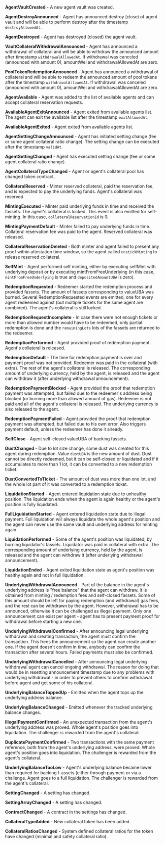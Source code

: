 **AgentVaultCreated** - A new agent vault was created.

**AgentDestroyAnnounced** - Agent has announced destroy (close) of agent vault and will be able to perform destroy after the timestamp `destroyAllowedAt`.

**AgentDestroyed** - Agent has destroyed (closed) the agent vault.

**VaultCollateralWithdrawalAnnounced** - Agent has announced a withdrawal of collateral and will be able to withdraw the announced amount after timestamp `withdrawalAllowedAt`. If withdrawal was canceled (announced with amount 0), amountWei and withdrawalAllowedAt are zero.

**PoolTokenRedemptionAnnounced** - Agent has announced a withdrawal of collateral and will be able to redeem the announced amount of pool tokens after the timestamp `withdrawalAllowedAt`. If withdrawal was canceled (announced with amount 0), amountWei and withdrawalAllowedAt are zero.

**AgentAvailable** - Agent was added to the list of available agents and can accept collateral reservation requests.

**AvailableAgentExitAnnounced** - Agent exited from available agents list. The agent can exit the available list after the timestamp `exitAllowedAt`.

**AvailableAgentExited** - Agent exited from available agents list.

**AgentSettingChangeAnnounced** - Agent has initiated setting change (fee or some agent collateral ratio change). The setting change can be executed after the timestamp `validAt`.

**AgentSettingChanged** - Agent has executed setting change (fee or some agent collateral ratio change).

**AgentCollateralTypeChanged** - Agent or agent's collateral pool has changed token contract.

**CollateralReserved** - Minter reserved collateral, paid the reservation fee, and is expected to pay the underlying funds. Agent's collateral was reserved.

**MintingExecuted** - Minter paid underlying funds in time and received the fassets. The agent's collateral is locked. This event is also emitted for self-minting. In this case, `collateralReservationId` is 0.

**MintingPaymentDefault** - Minter failed to pay underlying funds in time. Collateral reservation fee was paid to the agent. Reserved collateral was released.

**CollateralReservationDeleted** - Both minter and agent failed to present any proof within attestation time window, so the agent called `unstickMinting` to release reserved collateral.

**SelfMint** - Agent performed self minting, either by executing selfMint with underlying deposit or by executing mintFromFreeUnderlying (in this case, `mintFromFreeUnderlying` is true and `depositedAmountUBA` is zero).

**RedemptionRequested** - Redeemer started the redemption process and provided fassets. The amount of fassets corresponding to valueUBA was burned. Several RedemptionRequested events are emitted, one for every agent redeemed against (but multiple tickets for the same agent are combined). The agent's collateral is still locked.

**RedemptionRequestIncomplete** - In case there were not enough tickets or more than allowed number would have to be redeemed, only partial redemption is done and the `remainingLots` lots of the fassets are returned to the redeemer.

**RedemptionPerformed** - Agent provided proof of redemption payment. Agent's collateral is released.

**RedemptionDefault** - The time for redemption payment is over and payment proof was not provided. Redeemer was paid in the collateral (with extra). The rest of the agent's collateral is released. The corresponding amount of underlying currency, held by the agent, is released and the agent can withdraw it (after underlying withdrawal announcement).

**RedemptionPaymentBlocked** - Agent provided the proof that redemption payment was attempted, but failed due to the redeemer's address being blocked (or burning more than allowed amount of gas). Redeemer is not paid and all of the agent's collateral is released. The underlying currency is also released to the agent.

**RedemptionPaymentFailed** - Agent provided the proof that redemption payment was attempted, but failed due to his own error. Also triggers payment default, unless the redeemer has done it already.

**SelfClose** - Agent self-closed valueUBA of backing fassets.

**DustChanged** - Due to lot size change, some dust was created for this agent during redemption. Value `dustUBA` is the new amount of dust. Dust cannot be directly redeemed, but it can be self-closed or liquidated and if it accumulates to more than 1 lot, it can be converted to a new redemption ticket.

**DustConvertedToTicket** - The amount of dust was more than one lot, and the whole lot part of it was converted to a redemption ticket.

**LiquidationStarted** - Agent entered liquidation state due to unhealthy position. The liquidation ends when the agent is again healthy or the agent's position is fully liquidated.

**FullLiquidationStarted** - Agent entered liquidation state due to illegal payment. Full liquidation will always liquidate the whole agent's position and the agent can never use the same vault and underlying address for minting again.

**LiquidationPerformed** - Some of the agent's position was liquidated, by burning liquidator's fassets. Liquidator was paid in collateral with extra. The corresponding amount of underlying currency, held by the agent, is released and the agent can withdraw it (after underlying withdrawal announcement).

**LiquidationEnded** - Agent exited liquidation state as agent's position was healthy again and not in full liquidation.

**UnderlyingWithdrawalAnnounced** - Part of the balance in the agent's underlying address is "free balance" that the agent can withdraw. It is obtained from minting / redemption fees and self-closed fassets. Some of this amount should be left for paying redemption (and withdrawal) gas fees, and the rest can be withdrawn by the agent. However, withdrawal has to be announced, otherwise it can be challenged as illegal payment. Only one announcement can exist per agent - agent has to present payment proof for withdrawal before starting a new one.

**UnderlyingWithdrawalConfirmed** - After announcing legal underlying withdrawal and creating transaction, the agent must confirm the transaction. This frees the announcement so the agent can create another one. If the agent doesn't confirm in time, anybody can confirm the transaction after several hours. Failed payments must also be confirmed.

**UnderlyingWithdrawalCancelled** - After announcing legal underlying withdrawal agent can cancel ongoing withdrawal. The reason for doing that would be in resetting announcement timestamp due to any problems with underlying withdrawal - in order to prevent others to confirm withdrawal before agent and get some of his collateral.

**UnderlyingBalanceToppedUp** - Emitted when the agent tops up the underlying address balance.

**UnderlyingBalanceChanged** - Emitted whenever the tracked underlying balance changes.

**IllegalPaymentConfirmed** - An unexpected transaction from the agent's underlying address was proved. Whole agent's position goes into liquidation. The challenger is rewarded from the agent's collateral.

**DuplicatePaymentConfirmed** - Two transactions with the same payment reference, both from the agent's underlying address, were proved. Whole agent's position goes into liquidation. The challenger is rewarded from the agent's collateral.

**UnderlyingBalanceTooLow** - Agent's underlying balance became lower than required for backing f-assets (either through payment or via a challenge. Agent goes to a full liquidation. The challenger is rewarded from the agent's collateral.

**SettingChanged** - A setting has changed.

**SettingArrayChanged** - A setting has changed.

**ContractChanged** - A contract in the settings has changed.

**CollateralTypeAdded** - New collateral token has been added.

**CollateralRatiosChanged** - System defined collateral ratios for the token have changed (minimal and safety collateral ratio).
